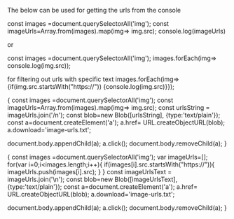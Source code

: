 The below can be used for getting the urls from the console


const images =document.querySelectorAll('img');
const imageUrls=Array.from(images).map(img=> img.src);
console.log(imageUrls)

or

const images =document.querySelectorAll('img');
images.forEach(img=> console.log(img.src));


for filtering out urls with specific text
images.forEach(img=> {if(img.src.startsWith("https://")) {console.log(img.src)}}); 


{
const images =document.querySelectorAll('img');
const imageUrls=Array.from(images).map(img=> img.src);
const urlsString = imageUrls.join('/n');
const blob=new Blob([urlsString], {type:'text/plain'});
const a=document.createElement('a');
a.href= URL.createObjectURL(blob);
a.download='image-urls.txt';

document.body.appendChild(a);
a.click();
document.body.removeChild(a);
}

{
const images =document.querySelectorAll('img');
var imageUrls=[];
for(var i=0;i<images.length;i++){
    if(images[i].src.startsWith("https://")){
    imageUrls.push(images[i].src);
    }
}
const imageUrlsText = imageUrls.join('\n');
const blob=new Blob([imageUrlsText], {type:'text/plain'});
const a=document.createElement('a');
a.href= URL.createObjectURL(blob);
a.download='image-urls.txt';

document.body.appendChild(a);
a.click();
document.body.removeChild(a);
}